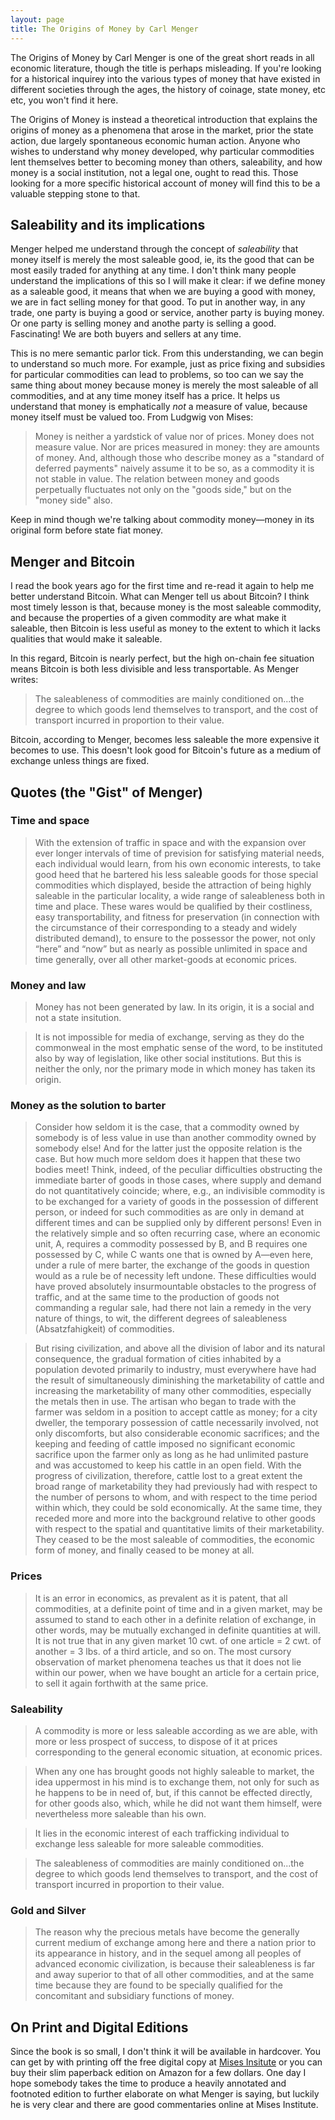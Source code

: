 ```yaml
---
layout: page
title: The Origins of Money by Carl Menger
---
```


The Origins of Money by Carl Menger is one of the great short reads in all economic literature, though the title is perhaps misleading. 
If you're looking for a historical inquirey into the various types of money that have existed in different societies through the ages, the history of coinage, state money, etc etc, you won't find it here. 

The Origins of Money is instead a theoretical introduction that explains the origins of money as a phenomena that arose in the market, prior the state action, due largely spontaneous economic human action. Anyone who wishes to understand why money developed, why particular commodities lent themselves better to becoming money than others, saleability, and how money is a social institution, not a legal one, ought to read this. Those looking for a more specific historical account of money will find this to be a valuable stepping stone to that.

## Saleability and its implications

Menger helped me understand through the concept of *saleability* that money itself is merely the most saleable good, ie, its the good that can be most easily traded for anything at any time. I don't think many people understand the implications of this so I will make it clear: if we define money as a saleable good, it means that when we are buying a good with money, we are in fact selling money for that good. To put in another way, in any trade, one party is buying a good or service, another party is buying money. Or one party is selling money and anothe party is selling a good. Fascinating! We are both buyers and sellers at any time.

This is no mere semantic parlor tick. From this understanding, we can begin to understand so much more. For example, just as price fixing and subsidies for particular commodities can lead to problems, so too can we say the same thing about money because money is merely the most saleable of all commodities, and at any time money itself has a price. It helps us understand that money is emphatically *not* a measure of value, because money itself must be valued too. From Ludgwig von Mises:

>Money is neither a yardstick of value nor of prices. Money does not measure value. Nor are prices measured in money: they are amounts of money. And, although those who describe money as a "standard of deferred payments" naively assume it to be so, as a commodity it is not stable in value. The relation between money and goods perpetually fluctuates not only on the "goods side," but on the "money side" also.

Keep in mind though we're talking about commodity money—money in its original form before state fiat money.

## Menger and Bitcoin

I read the book years ago for the first time and re-read it again to help me better understand Bitcoin. What can Menger tell us about Bitcoin? I think most timely lesson is that, because money is the most saleable commodity, and because the properties of a given commodity are what make it saleable, then Bitcoin is less useful as money to the extent to which it lacks qualities that would make it saleable.

In this regard, Bitcoin is nearly perfect, but the high on-chain fee situation means Bitcoin is both less divisible and less transportable. As Menger writes:

>The saleableness of commodities are mainly conditioned on...the degree to which goods lend themselves to transport, and the cost of transport incurred in proportion to their value.

Bitcoin, according to Menger, becomes less saleable the more expensive it becomes to use. This doesn't look good for Bitcoin's future as a medium of exchange unless things are fixed.

## Quotes (the "Gist" of Menger)

### Time and space

>With the extension of traffic in space and with the expansion over ever longer intervals of time of prevision for satisfying material needs, each individual would learn, from his own economic interests, to take good heed that he bartered his less saleable goods for those special commodities which displayed, beside the attraction of being highly saleable in the particular locality, a wide range of saleableness both in time and place. These wares would be qualified by their costliness, easy transportability, and fitness for preservation (in connection with the circumstance of their corresponding to a steady and widely distributed demand), to ensure to the possessor the power, not only “here” and “now” but as nearly as possible unlimited in space and time generally, over all other market-goods at economic prices.


### Money and law

> Money has not been generated by law. In its origin, it is a social and not a state insitution.

>It is not impossible for media of exchange,
serving as they do the commonweal in the most
emphatic sense of the word, to be instituted also
by way of legislation, like other social institutions. But this is neither the only, nor the primary
mode in which money has taken its origin. 

### Money as the solution to barter

>Consider how seldom it is
the case, that a commodity owned by somebody
is of less value in use than another commodity owned by somebody else! And for the latter just the opposite relation is the case. But how
much more seldom does it happen that these
two bodies meet! Think, indeed, of the peculiar
difficulties obstructing the immediate barter of
goods in those cases, where supply and demand
do not quantitatively coincide; where, e.g., an
indivisible commodity is to be exchanged for
a variety of goods in the possession of different person, or indeed for such commodities as
are only in demand at different times and can
be supplied only by different persons! Even
in the relatively simple and so often recurring case, where an economic unit, A, requires
a commodity possessed by B, and B requires
one possessed by C, while C wants one that is
owned by A—even here, under a rule of mere
barter, the exchange of the goods in question
would as a rule be of necessity left undone.
These difficulties would have proved absolutely insurmountable obstacles to the progress
of traffic, and at the same time to the production of goods not commanding a regular sale,
had there not lain a remedy in the very nature
of things, to wit, the different degrees of saleableness (Absatzfahigkeit) of commodities. 

>But rising civilization, and above all the division of labor and its natural consequence, the gradual formation of cities inhabited by a population devoted primarily to industry, must everywhere have had the result of simultaneously diminishing the marketability of cattle and increasing the marketability of many other commodities, especially the metals then in use. The artisan who began to trade with the farmer was seldom in a position to accept cattle as money; for a city dweller, the temporary possession of cattle necessarily involved, not only discomforts, but also considerable economic sacrifices; and the keeping and feeding of cattle imposed no significant economic sacrifice upon the farmer only as long as he had unlimited pasture and was accustomed to keep his cattle in an open field. With the progress of civilization, therefore, cattle lost to a great extent the broad range of marketability they had previously had with respect to the number of persons to whom, and with respect to the time period within which, they could be sold economically. At the same time, they receded more and more into the background relative to other goods with respect to the spatial and quantitative limits of their marketability. They ceased to be the most saleable of commodities, the economic form of money, and finally ceased to be money at all.

### Prices

>It is an error in economics, as prevalent as it is
patent, that all commodities, at a definite point
of time and in a given market, may be assumed
to stand to each other in a definite relation of
exchange, in other words, may be mutually
exchanged in definite quantities at will. It is
not true that in any given market 10 cwt. of one
article = 2 cwt. of another = 3 lbs. of a third
article, and so on. The most cursory observation
of market phenomena teaches us that it does not
lie within our power, when we have bought an
article for a certain price, to sell it again forthwith at the same price. 


### Saleability

>A commodity is more or less saleable according as we are able, with more
or less prospect of success, to dispose of it at
prices corresponding to the general economic
situation, at economic prices. 

>When any one has brought goods
not highly saleable to market, the idea uppermost
in his mind is to exchange them, not only for
such as he happens to be in need of, but, if this
cannot be effected directly, for other goods also,
which, while he did not want them himself, were
nevertheless more saleable than his own. 

>It lies in the economic interest of each trafficking individual to exchange less
saleable for more saleable commodities. 

>The saleableness of commodities are mainly conditioned on...the degree to which goods lend themselves to transport, and the cost of transport incurred in proportion to their value.

### Gold and Silver


>The
reason why the precious metals have become the
generally current medium of exchange among
here and there a nation prior to its appearance
in history, and in the sequel among all peoples
of advanced economic civilization, is because
their saleableness is far and away superior to
that of all other commodities, and at the same
time because they are found to be specially
qualified for the concomitant and subsidiary
functions of money. 

## On Print and Digital Editions

Since the book is so small, I don't think it will be available in hardcover. You can get by with printing off the free digital copy at [Mises Insitute](https://cdn.mises.org/On%20the%20Origins%20of%20Money_5.pdf) or you can buy their slim paperback edition on Amazon for a few dollars. One day I hope somebody takes the time to produce a heavily annotated and footnoted edition to further elaborate on what Menger is saying, but luckily he is very clear and there are good commentaries online at Mises Institute.
